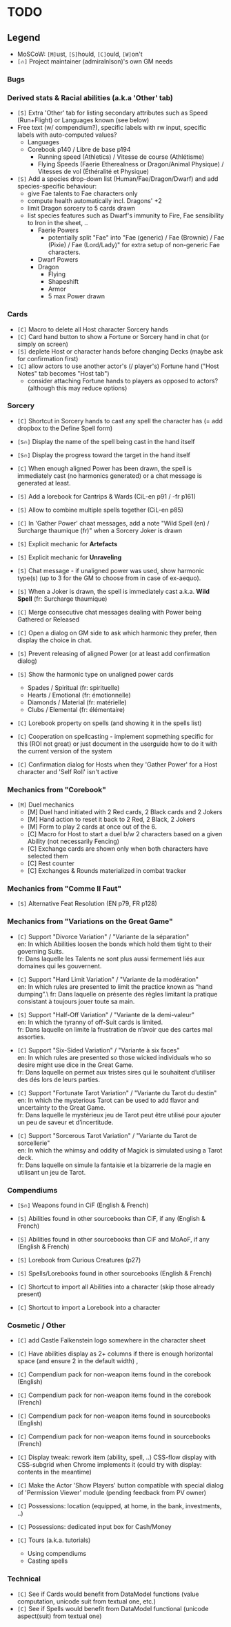 # TODO

## Legend
+ MoSCoW: `[M]`ust, `[S]`hould, `[C]`ould, `[W]`on't
+ `[🔥]` Project maintainer (admiralnlson)'s own GM needs

### Bugs

### Derived stats & Racial abilities (a.k.a 'Other' tab)

+ `[S]` Extra 'Other' tab for listing secondary attributes such as Speed (Run+Flight) or Languages known (see below)
+ Free text (w/ compendium?), specific labels with rw input, specific labels with auto-computed values?
  + Languages
  + Corebook p140 / Libre de base p194
    + Running speed (Athletics) / Vitesse de course (Athlétisme)
    + Flying Speeds (Faerie Etherealness or Dragon/Animal Physique) / Vitesses de vol (Éthéralité et Physique)
+ `[S]` Add a species drop-down list (Human/Fae/Dragon/Dwarf) and add species-specific behaviour:
  + give Fae talents to Fae characters only
  + compute health automatically incl. Dragons' +2
  + limit Dragon sorcery to 5 cards drawn
  + list species features such as Dwarf's immunity to Fire, Fae sensibility to Iron in the sheet, ..
    + Faerie Powers
      + potentially split "Fae" into "Fae (generic) / Fae (Brownie) / Fae (Pixie) / Fae (Lord/Lady)" for extra setup of non-generic Fae characters.
    + Dwarf Powers
    + Dragon
      + Flying
      + Shapeshift
      + Armor
      + 5 max Power drawn

### Cards

+ `[C]` Macro to delete all Host character Sorcery hands
+ `[C]` Card hand button to show a Fortune or Sorcery hand in chat (or simply on screen)
+ `[S]` deplete Host or character hands before changing Decks (maybe ask for confirmation first)
+ `[C]` allow actors to use another actor's (/ player's) Fortune hand ("Host Notes" tab becomes "Host tab")
  + consider attaching Fortune hands to players as opposed to actors? (although this may reduce options)

### Sorcery

+ `[C]` Shortcut in Sorcery hands to cast any spell the character has (= add dropbox to the Define Spell form)
+ `[S🔥]` Display the name of the spell being cast in the hand itself
+ `[S🔥]` Display the progress toward the target in the hand itself
+ `[C]` When enough aligned Power has been drawn, the spell is immediately cast (no harmonics generated) or a chat message is generated at least.
+ `[S]` Add a lorebook for Cantrips & Wards (CiL-en p91 / -fr p161)
+ `[S]` Allow to combine multiple spells together (CiL-en p85)
+ `[C]` In 'Gather Power' chaat messages, add a note "Wild Spell (en) / Surcharge thaumique (fr)" when a Sorcery Joker is drawn
+ `[S]` Explicit mechanic for **Artefacts**
+ `[S]` Explicit mechanic for **Unraveling**
+ `[S]` Chat message - if unaligned power was used, show harmonic type(s) (up to 3 for the GM to choose from in case of ex-aequo).
+ `[S]` When a Joker is drawn, the spell is immediately cast a.k.a. **Wild Spell** (fr: Surcharge thaumique)
+ `[C]` Merge consecutive chat messages dealing with Power being Gathered or Released
+ `[C]` Open a dialog on GM side to ask which harmonic they prefer, then display the choice in chat.
+ `[S]` Prevent releasing of aligned Power (or at least add confirmation dialog)
+ `[S]` Show the harmonic type on unaligned power cards
  + Spades / Spiritual (fr: spirituelle)
  + Hearts / Emotional (fr: émotionnelle)
  + Diamonds / Material (fr: matérielle)
  + Clubs / Elemental (fr: élémentaire)

+ `[C]` Lorebook property on spells (and showing it in the spells list)

+ `[C]` Cooperation on spellcasting - implement sopmething specific for this (ROI not great) or just document in the userguide how to do it with the current version of the system

+ `[C]` Confirmation dialog for Hosts when they 'Gather Power' for a Host character and 'Self Roll' isn't active

### Mechanics from "Corebook"

+ `[M]` Duel mechanics
  + [M] Duel hand initiated with 2 Red cards, 2 Black cards and 2 Jokers
  + [M] Hand action to reset it back to 2 Red, 2 Black, 2 Jokers
  + [M] Form to play 2 cards at once out of the 6.
  + [C] Macro for Host to start a duel b/w 2 characters based on a given Ability (not necessarily Fencing)
  + [C] Exchange cards are shown only when both characters have selected them
  + [C] Rest counter
  + [C] Exchanges & Rounds materialized in combat tracker

### Mechanics from "Comme Il Faut"

+ `[S]` Alternative Feat Resolution (EN p79, FR p128)

### Mechanics from "Variations on the Great Game"

+ `[C]` Support "Divorce Variation" / "Variante de la séparation"\
        en: In which Abilities loosen the bonds which hold them tight to their governing Suits.\
        fr: Dans laquelle les Talents ne sont plus aussi fermement liés aux domaines qui les gouvernent.

+ `[C]` Support "Hard Limit Variation" / "Variante de la modération"\
        en: In which rules are presented to limit the practice known as “hand dumping”.\ 
        fr: Dans laquelle on présente des règles limitant la pratique consistant à toujours jouer toute sa main.

+ `[S]` Support "Half-Off Variation" / "Variante de la demi-valeur"\
        en: In which the tyranny of off-Suit cards is limited.\
        fr: Dans laquelle on limite la frustration de n’avoir que des cartes mal assorties.

+ `[C]` Support "Six-Sided Variation" / "Variante à six faces"\
        en: In which rules are presented so those wicked individuals who so desire might use dice in the Great Game.\
        fr: Dans laquelle on permet aux tristes sires qui le souhaitent d’utiliser des dés lors de leurs parties.

+ `[C]` Support "Fortunate Tarot Variation" / "Variante du Tarot du destin"\
        en: In which the mysterious Tarot can be used to add flavor and uncertainty to the Great Game.\
        fr: Dans laquelle le mystérieux jeu de Tarot peut être utilisé pour ajouter un peu de saveur et d’incertitude.

+ `[C]` Support "Sorcerous Tarot Variation" / "Variante du Tarot de sorcellerie"\
        en: In which the whimsy and oddity of Magick is simulated using a Tarot deck.\
        fr: Dans laquelle on simule la fantaisie et la bizarrerie de la magie en utilisant un jeu de Tarot.

### Compendiums

+ `[S🔥]` Weapons found in CiF (English & French)
+ `[S]` Abilities found in other sourcebooks than CiF, if any (English & French)
+ `[S]` Abilities found in other sourcebooks than CiF and MoAoF, if any (English & French)
+ `[S]` Lorebook from Curious Creatures (p27)
+ `[S]` Spells/Lorebooks found in other sourcebooks (English & French)

+ `[C]` Shortcut to import all Abilities into a character (skip those already present)
+ `[C]` Shortcut to import a Lorebook into a character

### Cosmetic / Other

+ `[C]` add Castle Falkenstein logo somewhere in the character sheet

+ `[C]` Have abilities display as 2+ columns if there is enough horizontal space (and ensure 2 in the default width)
,
+ `[C]` Compendium pack for non-weapon items found in the corebook (English)
+ `[C]` Compendium pack for non-weapon items found in the corebook (French)
+ `[C]` Compendium pack for non-weapon items found in sourcebooks (English)
+ `[C]` Compendium pack for non-weapon items found in sourcebooks (French)

+ `[C]` Display tweak: rework item (ability, spell, ..) CSS-flow display with CSS-subgrid when Chrome implements it (could try with display: contents in the meantime)

+ `[C]` Make the Actor 'Show Players' button compatible with special dialog of 'Permission Viewer' module (pending feedback from PV owner)

+ `[C]` Possessions: location (equipped, at home, in the bank, investments, ..)
+ `[C]` Possessions: dedicated input box for Cash/Money

+ `[C]` Tours (a.k.a. tutorials)
  + Using compendiums
  + Casting spells

### Technical

+ `[C]` See if Cards would benefit from DataModel functions (value computation, unicode suit from textual one, etc.)
+ `[C]` See if Spells would benefit from DataModel functional (unicode aspect(suit) from textual one)
